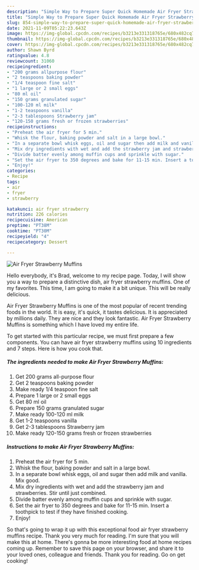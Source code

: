 ```yaml
---
description: "Simple Way to Prepare Super Quick Homemade Air Fryer Strawberry Muffins"
title: "Simple Way to Prepare Super Quick Homemade Air Fryer Strawberry Muffins"
slug: 854-simple-way-to-prepare-super-quick-homemade-air-fryer-strawberry-muffins
date: 2021-11-09T05:22:23.643Z
image: https://img-global.cpcdn.com/recipes/b3213e331318765e/680x482cq70/air-fryer-strawberry-muffins-recipe-main-photo.jpg
thumbnail: https://img-global.cpcdn.com/recipes/b3213e331318765e/680x482cq70/air-fryer-strawberry-muffins-recipe-main-photo.jpg
cover: https://img-global.cpcdn.com/recipes/b3213e331318765e/680x482cq70/air-fryer-strawberry-muffins-recipe-main-photo.jpg
author: Shawn Byrd
ratingvalue: 4.8
reviewcount: 31060
recipeingredient:
- "200 grams allpurpose flour"
- "2 teaspoons baking powder"
- "1/4 teaspoon fine salt"
- "1 large or 2 small eggs"
- "80 ml oil"
- "150 grams granulated sugar"
- "100-120 ml milk"
- "1-2 teaspoons vanilla"
- "2-3 tablespoons Strawberry jam"
- "120-150 grams fresh or frozen strawberries"
recipeinstructions:
- "Preheat the air fryer for 5 min."
- "Whisk the flour, baking powder and salt in a large bowl."
- "In a separate bowl whisk eggs, oil and sugar then add milk and vanilla. Mix good."
- "Mix dry ingredients with wet and add the strawberry jam and strawberries. Stir until just combined."
- "Divide batter evenly among muffin cups and sprinkle with sugar."
- "Set the air fryer to 350 degrees and bake for 11-15 min. Insert a toothpick to test if they have finished cooking."
- "Enjoy!"
categories:
- Recipe
tags:
- air
- fryer
- strawberry

katakunci: air fryer strawberry 
nutrition: 226 calories
recipecuisine: American
preptime: "PT38M"
cooktime: "PT30M"
recipeyield: "4"
recipecategory: Dessert

---
```



![Air Fryer Strawberry Muffins](https://img-global.cpcdn.com/recipes/b3213e331318765e/680x482cq70/air-fryer-strawberry-muffins-recipe-main-photo.jpg)

Hello everybody, it's Brad, welcome to my recipe page. Today, I will show you a way to prepare a distinctive dish, air fryer strawberry muffins. One of my favorites. This time, I am going to make it a bit unique. This will be really delicious.

Air Fryer Strawberry Muffins is one of the most popular of recent trending foods in the world. It is easy, it's quick, it tastes delicious. It is appreciated by millions daily. They are nice and they look fantastic. Air Fryer Strawberry Muffins is something which I have loved my entire life.




To get started with this particular recipe, we must first prepare a few components. You can have air fryer strawberry muffins using 10 ingredients and 7 steps. Here is how you cook that.

<!--inarticleads1-->

##### The ingredients needed to make Air Fryer Strawberry Muffins:

1. Get 200 grams all-purpose flour
1. Get 2 teaspoons baking powder
1. Make ready 1/4 teaspoon fine salt
1. Prepare 1 large or 2 small eggs
1. Get 80 ml oil
1. Prepare 150 grams granulated sugar
1. Make ready 100-120 ml milk
1. Get 1-2 teaspoons vanilla
1. Get 2-3 tablespoons Strawberry jam
1. Make ready 120-150 grams fresh or frozen strawberries




<!--inarticleads2-->

##### Instructions to make Air Fryer Strawberry Muffins:

1. Preheat the air fryer for 5 min.
1. Whisk the flour, baking powder and salt in a large bowl.
1. In a separate bowl whisk eggs, oil and sugar then add milk and vanilla. Mix good.
1. Mix dry ingredients with wet and add the strawberry jam and strawberries. Stir until just combined.
1. Divide batter evenly among muffin cups and sprinkle with sugar.
1. Set the air fryer to 350 degrees and bake for 11-15 min. Insert a toothpick to test if they have finished cooking.
1. Enjoy!




So that's going to wrap it up with this exceptional food air fryer strawberry muffins recipe. Thank you very much for reading. I'm sure that you will make this at home. There's gonna be more interesting food at home recipes coming up. Remember to save this page on your browser, and share it to your loved ones, colleague and friends. Thank you for reading. Go on get cooking!
